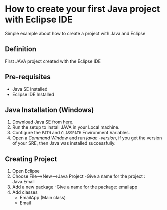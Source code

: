 # How to create your first Java project with Eclipse IDE
Simple example about how to create a project with Java and Eclipse

## Definition
First JAVA project created with the Eclipse IDE

## Pre-requisites
- Java SE Installed
- Eclipse IDE Installed

## Java Installation (Windows)
1. Download Java SE from [here](https://www.oracle.com/java/technologies/javase-downloads.html).
2. Run the setup to install JAVA in your Local machine.
3. Configure the `PATH` and `CLASSPATH` Environment Variables.
4. Open a *Command Window* and run *javac -version*, if you get the version of your SRE, then Java was installed successfully.

## Creating Project
1. Open Eclipse
2. Choose File-->New-->Java Project
    -Give a name for the project : Java.Email
3. Add a new package
    -Give a name for the package: emailapp
4. Add classes
    - EmailApp (Main class)
    - Email
